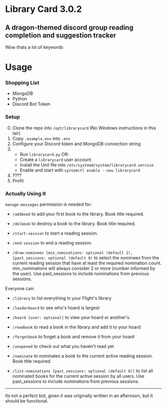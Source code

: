 # Library Card 3.0.2

## A dragon-themed discord group reading completion and suggestion tracker
Wow thats a lot of keywords


# Usage

### Shopping List
- MongoDB
- Python
- Discord Bot Token

### Setup
0. Clone the repo into `/opt/librarycard` (No Windows instructions in this lair)
1. Copy `.example.env` into `.env`
2. Configure your Discord token and MongoDB connection string
3. 
    - Run `librarycard.py` OR:
    - Create a `librarycard` user account
    - Install the Unit file into `/etc/systemd/system/librarycard.service`
    - Enable and start with `systemctl enable --now librarycard`
4. ????
5. Profit

### Actually Using It

`manage-messages` permission is needed for:
- `/addbook` to add your first book to the library. Book title required.
- `/delbook` to destroy a book to the library. Book title required.

- `/start-session` to start a reading session.
- `/end-session` to end a reading session.
- `/draw-nominees [min_nominations: optional (default 2), [past_sessions: optional (default 0)` to select the nominees from the current reading session that have at least the required nomination count. min_nominations will always consider 2 or more (number informed by the user). Use past_sessions to include nominations from previous sessions.
  
Everyone can:
- `/library` to list everything in your Flight's library  
- `/leaderboard` to see who's hoard is largest  
- `/hoard [user: optional]` to view your hoard or another's.  
- `/readbook` to read a book in the library and add it to your hoard  
- `/forgetbook` to forget a book and remove it from your hoard  
- `/unopened` to check out what you haven't read yet

- `/nominate` to nominates a book to the current active reading session. Book title required.
- `/list-nominations [past_sessions: optional (default 0)]` to list all nominated books for the current active session by all users. Use past_sessions to include nominations from previous sessions.

***

Its not a perfect bot, given it was originally written in an afternoon, but it should be functional.